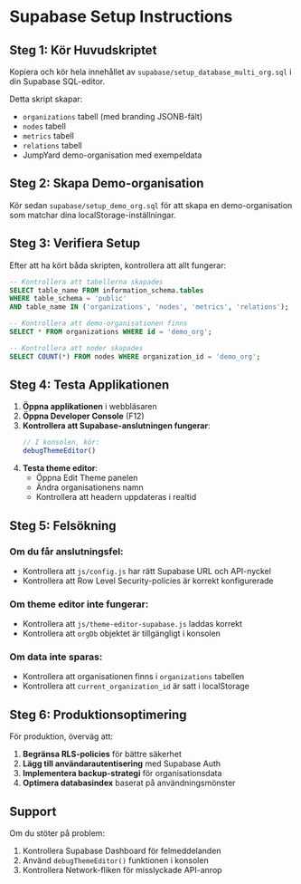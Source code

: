 # Supabase Setup Instructions

## Steg 1: Kör Huvudskriptet

Kopiera och kör hela innehållet av `supabase/setup_database_multi_org.sql` i din Supabase SQL-editor.

Detta skript skapar:
- `organizations` tabell (med branding JSONB-fält)
- `nodes` tabell
- `metrics` tabell  
- `relations` tabell
- JumpYard demo-organisation med exempeldata

## Steg 2: Skapa Demo-organisation

Kör sedan `supabase/setup_demo_org.sql` för att skapa en demo-organisation som matchar dina localStorage-inställningar.

## Steg 3: Verifiera Setup

Efter att ha kört båda skripten, kontrollera att allt fungerar:

```sql
-- Kontrollera att tabellerna skapades
SELECT table_name FROM information_schema.tables 
WHERE table_schema = 'public' 
AND table_name IN ('organizations', 'nodes', 'metrics', 'relations');

-- Kontrollera att demo-organisationen finns
SELECT * FROM organizations WHERE id = 'demo_org';

-- Kontrollera att noder skapades
SELECT COUNT(*) FROM nodes WHERE organization_id = 'demo_org';
```

## Steg 4: Testa Applikationen

1. **Öppna applikationen** i webbläsaren
2. **Öppna Developer Console** (F12)
3. **Kontrollera att Supabase-anslutningen fungerar**:
   ```javascript
   // I konsolen, kör:
   debugThemeEditor()
   ```
4. **Testa theme editor**:
   - Öppna Edit Theme panelen
   - Ändra organisationens namn
   - Kontrollera att headern uppdateras i realtid

## Steg 5: Felsökning

### Om du får anslutningsfel:
- Kontrollera att `js/config.js` har rätt Supabase URL och API-nyckel
- Kontrollera att Row Level Security-policies är korrekt konfigurerade

### Om theme editor inte fungerar:
- Kontrollera att `js/theme-editor-supabase.js` laddas korrekt
- Kontrollera att `orgDb` objektet är tillgängligt i konsolen

### Om data inte sparas:
- Kontrollera att organisationen finns i `organizations` tabellen
- Kontrollera att `current_organization_id` är satt i localStorage

## Steg 6: Produktionsoptimering

För produktion, överväg att:
1. **Begränsa RLS-policies** för bättre säkerhet
2. **Lägg till användarautentisering** med Supabase Auth
3. **Implementera backup-strategi** för organisationsdata
4. **Optimera databasindex** baserat på användningsmönster

## Support

Om du stöter på problem:
1. Kontrollera Supabase Dashboard för felmeddelanden
2. Använd `debugThemeEditor()` funktionen i konsolen
3. Kontrollera Network-fliken för misslyckade API-anrop
